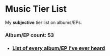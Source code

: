 # Music Tier List

My **subjective** tier list on albums/EPs.

### Album/EP count: 53

- ### [List of every album/EP I've ever heard](https://github.com/jaywor1/music_tierlist/blob/main/tier_lists/tier_list_all.md)
